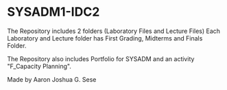 # SYSADM1-IDC2
The Repository includes 2 folders (Laboratory Files and Lecture Files)
Each Laboratory and Lecture folder has First Grading, Midterms and Finals Folder.

The Repository also includes Portfolio for SYSADM and an activity "F_Capacity Planning".

Made by Aaron Joshua G. Sese
